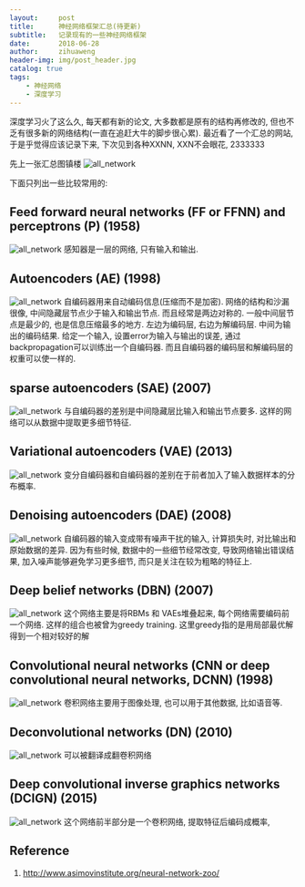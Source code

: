 ```yaml
---
layout:     post
title:      神经网络框架汇总(待更新)
subtitle:   记录现有的一些神经网络框架
date:       2018-06-28
author:     zihuaweng
header-img: img/post_header.jpg
catalog: true
tags:
    - 神经网络
    - 深度学习
---
```


深度学习火了这么久, 每天都有新的论文, 大多数都是原有的结构再修改的, 但也不乏有很多新的网络结构(一直在追赶大牛的脚步很心累).
最近看了一个汇总的网站, 于是乎觉得应该记录下来, 下次见到各种XXNN, XXN不会眼花, 2333333

先上一张汇总图镇楼
![all_network](http://zihuaweng.github.io/post_images/neuralnetworks/001.png)

下面只列出一些比较常用的:
## Feed forward neural networks (FF or FFNN) and perceptrons (P) (1958)
![all_network](http://zihuaweng.github.io/post_images/neuralnetworks/002.png)
感知器是一层的网络, 只有输入和输出.

## Autoencoders (AE) (1998)
![all_network](http://zihuaweng.github.io/post_images/neuralnetworks/003.png)
自编码器用来自动编码信息(压缩而不是加密). 网络的结构和沙漏很像, 中间隐藏层节点少于输入和输出节点. 而且经常是两边对称的.
一般中间层节点是最少的, 也是信息压缩最多的地方. 左边为编码层, 右边为解编码层. 中间为输出的编码结果.
给定一个输入, 设置error为输入与输出的误差, 通过backpropagation可以训练出一个自编码器. 而且自编码器的编码层和解编码层的权重可以使一样的.

## sparse autoencoders (SAE) (2007)
![all_network](http://zihuaweng.github.io/post_images/neuralnetworks/004.png)
与自编码器的差别是中间隐藏层比输入和输出节点要多. 这样的网络可以从数据中提取更多细节特征.

## Variational autoencoders (VAE) (2013)
![all_network](http://zihuaweng.github.io/post_images/neuralnetworks/005.png)
变分自编码器和自编码器的差别在于前者加入了输入数据样本的分布概率.

## Denoising autoencoders (DAE) (2008)
![all_network](http://zihuaweng.github.io/post_images/neuralnetworks/006.png)
自编码器的输入变成带有噪声干扰的输入, 计算损失时, 对比输出和原始数据的差异.
因为有些时候, 数据中的一些细节经常改变, 导致网络输出错误结果, 加入噪声能够避免学习更多细节, 而只是关注在较为粗略的特征上.


## Deep belief networks (DBN) (2007)
![all_network](http://zihuaweng.github.io/post_images/neuralnetworks/007.png)
这个网络主要是将RBMs 和 VAEs堆叠起来, 每个网络需要编码前一个网络. 这样的组合也被曾为greedy training.
这里greedy指的是用局部最优解得到一个相对较好的解

## Convolutional neural networks (CNN or deep convolutional neural networks, DCNN) (1998)
![all_network](http://zihuaweng.github.io/post_images/neuralnetworks/008.png)
卷积网络主要用于图像处理, 也可以用于其他数据, 比如语音等.

## Deconvolutional networks (DN) (2010)
![all_network](http://zihuaweng.github.io/post_images/neuralnetworks/009.png)
可以被翻译成翻卷积网络


## Deep convolutional inverse graphics networks (DCIGN) (2015)
![all_network](http://zihuaweng.github.io/post_images/neuralnetworks/010.png)
这个网络前半部分是一个卷积网络, 提取特征后编码成概率,


## Reference
1. http://www.asimovinstitute.org/neural-network-zoo/


